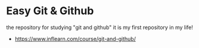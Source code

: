 # Easy Git & Github

the repository for studying "git and github"
it is my first repository in my life!

- https://www.inflearn.com/course/git-and-github/
